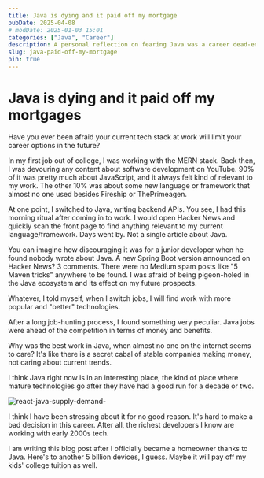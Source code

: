 ```yaml
---
title: Java is dying and it paid off my mortgage
pubDate: 2025-04-08
# modDate: 2025-01-03 15:01
categories: ["Java", "Career"]
description: A personal reflection on fearing Java was a career dead-end, only to discover its stability and high pay.
slug: java-paid-off-my-mortgage
pin: true
---
```


# Java is dying and it paid off my mortgages

Have you ever been afraid your current tech stack at work will limit your career options in the future?

In my first job out of college, I was working with the MERN stack. Back then, I was devouring any content about software development on YouTube. 90% of it was pretty much about JavaScript, and it always felt kind of relevant to my work. The other 10% was about some new language or framework that almost no one used besides Fireship or ThePrimeagen.

At one point, I switched to Java, writing backend APIs.
You see, I had this morning ritual after coming in to work.
I would open Hacker News and quickly scan the front page to find anything relevant to my current language/framework. Days went by. Not a single article about Java.

You can imagine how discouraging it was for a junior developer when he found nobody wrote about Java. A new Spring Boot version announced on Hacker News? 3 comments. There were no Medium spam posts like "5 Maven tricks" anywhere to be found. I was afraid of being pigeon-holed in the Java ecosystem and its effect on my future prospects.

Whatever, I told myself, when I switch jobs, I will find work with more popular and "better" technologies.

After a long job-hunting process, I found something very peculiar. Java jobs were ahead of the competition in terms of money and benefits.

Why was the best work in Java, when almost no one on the internet seems to care? It's like there is a secret cabal of stable companies making money, not caring about current trends.

I think Java right now is in an interesting place, the kind of place where mature technologies go after they have had a good run for a decade or two.

![react-java-supply-demand-](/images/supply_and_demand_v2.webp)

I think I have been stressing about it for no good reason. It's hard to make a bad decision in this career. After all, the richest developers I know are working with early 2000s tech.

I am writing this blog post after I officially became a homeowner thanks to Java. Here's to another 5 billion devices, I guess. Maybe it will pay off my kids' college tuition as well.
